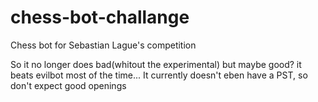 # chess-bot-challange
Chess bot for Sebastian Lague's competition

So it no longer does bad(whitout the experimental) but maybe good? it beats evilbot most of the time...
It currently doesn't eben have a PST, so don't expect good openings
